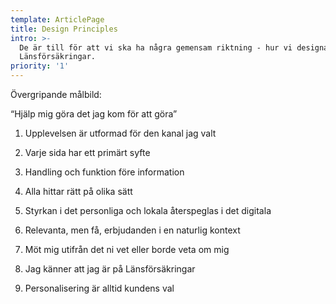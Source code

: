 ```yaml
---
template: ArticlePage
title: Design Principles
intro: >-
  De är till för att vi ska ha några gemensam riktning - hur vi designar för
  Länsförsäkringar.
priority: '1'
---
```

Övergripande målbild:

 “Hjälp mig göra det jag kom för att göra”





1.  Upplevelsen är utformad för den kanal jag valt





2. Varje sida har ett primärt syfte





3. Handling och funktion före information





4. Alla hittar rätt på olika sätt





5. Styrkan i det personliga och lokala återspeglas i det digitala





6. Relevanta, men få, erbjudanden i en naturlig kontext





7. Möt mig utifrån det ni vet eller borde veta om mig





8. Jag känner att jag är på Länsförsäkringar





9. Personalisering är alltid kundens val
